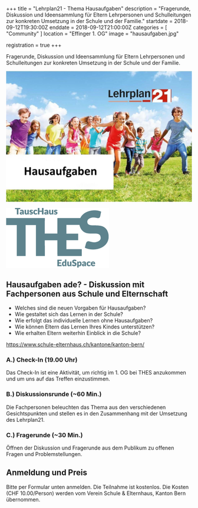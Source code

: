 +++
title = "Lehrplan21 - Thema Hausaufgaben"
description = "Fragerunde, Diskussion und Ideensammlung für Eltern Lehrpersonen und Schulleitungen zur konkreten Umsetzung in der Schule und der Familie."
startdate = 2018-09-12T19:30:00Z
enddate = 2018-09-12T21:00:00Z
categories = [ "Community" ]
location = "Effinger 1. OG"
image = "hausaufgaben.jpg"

registration = true
+++

<div class="lead">
Fragerunde, Diskussion und Ideensammlung für Eltern Lehrpersonen und
Schulleitungen zur konkreten Umsetzung in der Schule und der Familie.
</div>

![Hausaufgaben](hausaufgaben.jpg)

![THES Logo](thes-logo.png)


## Hausaufgaben ade? - Diskussion mit Fachpersonen aus Schule und Elternschaft

* Welches sind die neuen Vorgaben für Hausaufgaben?
* Wie gestaltet sich das Lernen in der Schule?
* Wie erfolgt das individuelle Lernen ohne Hausaufgaben?
* Wie können Eltern das Lernen Ihres Kindes unterstützen?
* Wie erhalten Eltern weiterhin Einblick in die Schule?

https://www.schule-elternhaus.ch/kantone/kanton-bern/  


### A.) Check-In (19.00 Uhr)

Das Check-In ist eine Aktivität, um richtig im 1. OG bei THES anzukommen und um uns auf das Treffen einzustimmen.


### B.) Diskussionsrunde (~60 Min.)

Die Fachpersonen beleuchten das Thema aus den verschiedenen Gesichtspunkten und stellen es in den Zusammenhang mit der Umsetzung des Lehrplan21.

### C.) Fragerunde (~30 Min.)

Öffnen der Diskussion und Fragerunde aus dem Publikum zu offenen Fragen und Problemstellungen.

## Anmeldung und Preis

Bitte per Formular unten anmelden. Die Teilnahme ist kostenlos. Die Kosten (CHF 10.00/Person) werden vom Verein Schule & Elternhaus, Kanton Bern übernommen.
